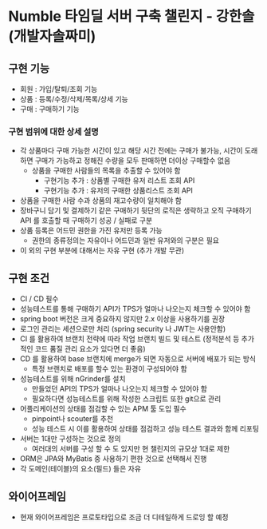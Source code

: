 # Numble 타임딜 서버 구축 챌린지 - 강한솔(개발자솔짜미)

## 구현 기능
- 회원 : 가입/탈퇴/조회 기능
- 상품 : 등록/수정/삭제/목록/상세 기능
- 구매 : 구매하기 기능

### 구현 범위에 대한 상세 설명
- 각 상품마다 구매 가능한 시간이 있고 해당 시간 전에는 구매가 불가능, 시간이 도래하면 구매가 가능하고 정해진 수량을 모두 판매하면 더이상 구매할수 없음
    - 상품을 구매한 사람들의 목록을 추출할 수 있어야 함
        - 구현기능 추가 : 상품별 구매한 유저 리스트 조회 API
        - 구현기능 추가 : 유저의 구매한 상품리스트 조회 API
- 상품을 구매한 사람 수과 상품의 재고수량이 일치해야 함
- 장바구니 담기 및 결제하기 같은 구매하기 뒷단의 로직은 생략하고 오직 구매하기 API 를 호출할  때 구매하기 성공 / 실패로 구분
- 상품 등록은 어드민 권한을 가진 유저만 등록 가능
    - 권한의 종류정의는 자유이나 어드민과 일반 유저와의 구분은 필요
- 이 외의 구현 부분에 대해서는 자유 구현 (추가 개발 무관)

## 구현 조건
- CI / CD 필수
- 성능테스트를 통해 구매하기 API가 TPS가 얼마나 나오는지 체크할 수 있어야 함
- spring boot 버전은 크게 중요하지 않지만 2.x 이상을 사용하기를 권장
- 로그인 관리는 세션으로만 처리
  (spring security 나 JWT는 사용안함)
- CI 를 활용하여 브랜치 전략에 따라 작업 브랜치 빌드 및 테스트 (정적분석 등 추가적인 코드 품질 관리 요소가 있다면 더 좋음)
- CD 를 활용하여 base 브랜치에 merge가 되면 자동으로 서버에 배포가 되는 방식
    - 특정 브랜치로 배포를 할수 있는 환경이 구성되어야 함
- 성능테스트를 위해 nGrinder를 설치
    - 만들었던 API의 TPS가 얼마나 나오는지 체크할 수 있어야 함
    - 필요하다면 성능테스트를 위해 작성한 스크립트 또한 git으로 관리
- 어플리케이션의 상태를 점검할 수 있는 APM 툴 도입 필수
    - pinpoint나 scouter를 추천
    - 성능 테스트 시 이를 활용하여 상태를 점검하고 성능 테스트 결과와 함께 리포팅
- 서버는 1대만 구성하는 것으로 정의
    - 여러대의 서버를 구성 할 수 도 있지만 현 챌린지의 규모상 1대로 제한
- ORM은 JPA와 MyBatis 중 사용하기 편한 것으로 선택해서 진행
- 각 도메인(테이블)의 요소(필드) 들은 자유

## 와이어프레임
- 현재 와이어프레임은 프로토타입으로 조금 더 디테일하게 드로잉 할 예정





